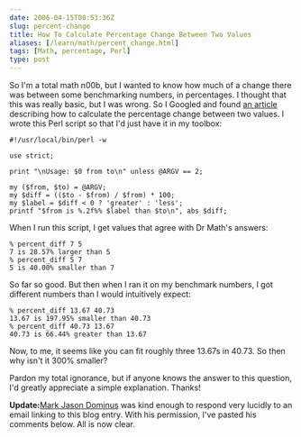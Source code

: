 ```yaml
--- 
date: 2006-04-15T00:53:36Z
slug: percent-change
title: How To Calculate Percentage Change Between Two Values
aliases: [/learn/math/percent_change.html]
tags: [Math, percentage, Perl]
type: post
---
```


So I'm a total math n00b, but I wanted to know how much of a change there was
between some benchmarking numbers, in percentages. I thought that this was
really basic, but I was wrong. So I Googled and found [an article] describing
how to calculate the percentage change between two values. I wrote this Perl
script so that I'd just have it in my toolbox:

    #!/usr/local/bin/perl -w

    use strict;

    print "\nUsage: $0 from to\n" unless @ARGV == 2;

    my ($from, $to) = @ARGV;
    my $diff = (($to - $from) / $from) * 100;
    my $label = $diff < 0 ? 'greater' : 'less';
    printf "$from is %.2f%% $label than $to\n", abs $diff;

When I run this script, I get values that agree with Dr Math's answers:

    % percent_diff 7 5
    7 is 28.57% larger than 5
    % percent_diff 5 7
    5 is 40.00% smaller than 7

So far so good. But then when I ran it on my benchmark numbers, I got different
numbers than I would intuitively expect:

    % percent_diff 13.67 40.73
    13.67 is 197.95% smaller than 40.73
    % percent_diff 40.73 13.67
    40.73 is 66.44% greater than 13.67

Now, to me, it seems like you can fit roughly three 13.67s in 40.73. So then why
isn't it 300% smaller?

Pardon my total ignorance, but if anyone knows the answer to this question, I'd
greatly appreciate a simple explanation. Thanks!

**Update:**[Mark Jason Dominus] was kind enough to respond very lucidly to an
email linking to this blog entry. With his permission, I've pasted his comments
below. All is now clear.

  [an article]: http://mathforum.org/library/drmath/view/58083.html
    "Ask Dr. Math: Percent Change, Increase, Difference"
  [Mark Jason Dominus]: http://www.plover.com/blog/ "Mark Jason Dominus"
